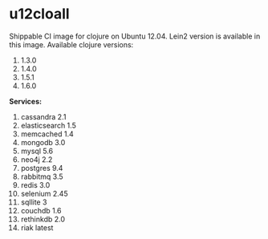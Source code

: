 u12cloall
===================

Shippable CI image for clojure on Ubuntu 12.04. Lein2 version is available in this image.
Available clojure versions:

1. 1.3.0
2. 1.4.0
3. 1.5.1
4. 1.6.0

**Services:**

1. cassandra 2.1
2. elasticsearch 1.5
3. memcached 1.4
4. mongodb 3.0
5. mysql 5.6
6. neo4j 2.2
7. postgres 9.4
8. rabbitmq 3.5
9. redis 3.0
10. selenium 2.45
11. sqllite 3
12. couchdb 1.6
13. rethinkdb 2.0
14. riak latest
